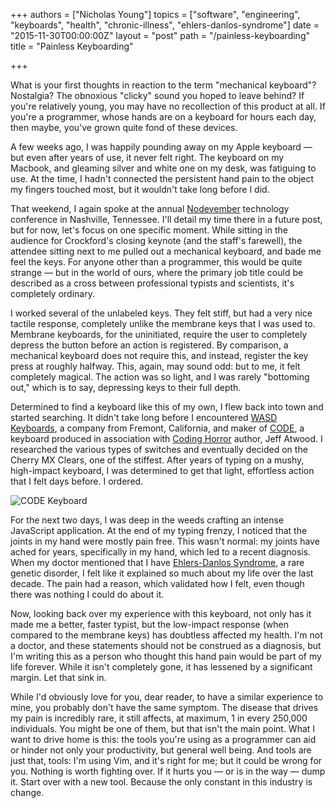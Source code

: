 +++
authors = ["Nicholas Young"]
topics = ["software", "engineering", "keyboards", "health", "chronic-illness", "ehlers-danlos-syndrome"]
date = "2015-11-30T00:00:00Z"
layout = "post"
path = "/painless-keyboarding"
title = "Painless Keyboarding"

+++

What is your first thoughts in reaction to the term "mechanical keyboard"? Nostalgia? The obnoxious "clicky" sound you hoped to leave behind? If you're relatively young, you may have no recollection of this product at all. If you're a programmer, whose hands are on a keyboard for hours each day, then maybe, you've grown quite fond of these devices.

A few weeks ago, I was happily pounding away on my Apple keyboard &mdash; but even after years of use, it never felt right. The keyboard on my Macbook, and gleaming silver and white one on my desk, was fatiguing to use. At the time, I hadn't connected the persistent hand pain to the object my fingers touched most, but it wouldn't take long before I did.

That weekend, I again spoke at the annual [Nodevember](http://nodevember.com) technology conference in Nashville, Tennessee. I'll detail my time there in a future post, but for now, let's focus on one specific moment. While sitting in the audience for Crockford's closing keynote (and the staff's farewell), the attendee sitting next to me pulled out a mechanical keyboard, and bade me feel the keys. For anyone other than a programmer, this would be quite strange &mdash; but in the world of ours, where the primary job title could be described as a cross between professional typists and scientists, it's completely ordinary.

I worked several of the unlabeled keys. They felt stiff, but had a very nice tactile response, completely unlike the membrane keys that I was used to. Membrane keyboards, for the uninitiated, require the user to completely depress the button before an action is registered. By comparison, a mechanical keyboard does not require this, and instead, register the key press at roughly halfway. This, again, may sound odd: but to me, it felt completely magical. The action was so light, and I was rarely "bottoming out," which is to say, depressing keys to their full depth.

Determined to find a keyboard like this of my own, I flew back into town and started searching. It didn't take long before I encountered [WASD Keyboards](http://wasdkeyboards), a company from Fremont, California, and maker of [CODE](http://codekeyboards.com), a keyboard produced in association with [Coding Horror](http://codinghorror.com) author, Jeff Atwood. I researched the various types of switches and eventually decided on the Cherry MX Clears, one of the stiffest. After years of typing on a mushy, high-impact keyboard, I was determined to get that light, effortless action that I felt days before. I ordered.

![CODE Keyboard](code-promo.jpg)

For the next two days, I was deep in the weeds crafting an intense JavaScript application. At the end of my typing frenzy, I noticed that the joints in my hand were mostly pain free. This wasn't normal: my joints have ached for years, specifically in my hand, which led to a recent diagnosis. When my doctor mentioned that I have [Ehlers-Danlos Syndrome](https://en.wikipedia.org/wiki/Ehlers%E2%80%93Danlos_syndrome), a rare genetic disorder, I felt like it explained so much about my life over the last decade. The pain had a reason, which validated how I felt, even though there was nothing I could do about it.

Now, looking back over my experience with this keyboard, not only has it made me a better, faster typist, but the low-impact response (when compared to the membrane keys) has doubtless affected my health. I'm not a doctor, and these statements should not be construed as a diagnosis, but I'm writing this as a person who thought this hand pain would be part of my life forever. While it isn't completely gone, it has lessened by a significant margin. Let that sink in.

While I'd obviously love for you, dear reader, to have a similar experience to mine, you probably don't have the same symptom. The disease that drives my pain is incredibly rare, it still affects, at maximum, 1 in every 250,000 individuals. You might be one of them, but that isn't the main point. What I want to drive home is this: the tools you're using as a programmer can aid or
hinder not only your productivity, but general well being. And tools are just that, tools: I'm using Vim, and it's right for me; but it could be wrong for you. Nothing is worth fighting over. If it hurts you &mdash; or is in the way &mdash; dump it. Start over with a new tool. Because the only constant in this industry is change.
